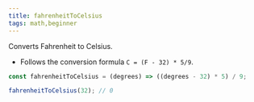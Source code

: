 ```yaml
---
title: fahrenheitToCelsius
tags: math,beginner
---
```


Converts Fahrenheit to Celsius.

- Follows the conversion formula `C = (F - 32) * 5/9`.

```js
const fahrenheitToCelsius = (degrees) => ((degrees - 32) * 5) / 9;
```

```js
fahrenheitToCelsius(32); // 0
```
